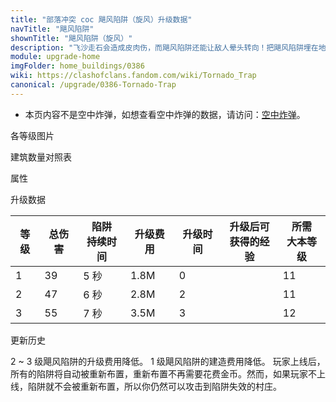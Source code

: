 ```yaml
---
title: "部落冲突 coc 飓风陷阱（旋风）升级数据"
navTitle: "飓风陷阱"
shownTitle: "飓风陷阱（旋风）"
description: "飞沙走石会造成皮肉伤，而飓风陷阱还能让敌人晕头转向！把飓风陷阱埋在地下，它产生的漩涡能把敌军卷至飓风中心，阻挡他们的进攻。"
module: upgrade-home
imgFolder: home_buildings/0386
wiki: https://clashofclans.fandom.com/wiki/Tornado_Trap
canonical: /upgrade/0386-Tornado-Trap
---
```


- 本页内容不是空中炸弹，如想查看空中炸弹的数据，请访问：[空中炸弹](/upgrade/0382-Air-Bomb)。

<UnitInfo :folder="$frontmatter.imgFolder" imgSrc="Tornado_Trap_info.png" :imgAlt="$frontmatter.navTitle" :description="$frontmatter.description" :isSmallImg="true" />

<SmallTitle>各等级图片</SmallTitle>

<Panel>
    <UnitImgGroup :folder="$frontmatter.imgFolder">
        <UnitImg imgTitle="1 级" imgSrc="Tornado_Trap1.png" />
        <UnitImg imgTitle="2 - 3 级" imgSrc="Tornado_Trap2.png" />
    </UnitImgGroup>
</Panel>

<SmallTitle>建筑数量对照表</SmallTitle>

<BuildingNum>
    <BuildingNumRow title="大本等级" num="1 - 10, 11 -17" />
    <BuildingNumRow title="建筑数量" num="     0,      1" />
</BuildingNum>

<SmallTitle>属性</SmallTitle>

<UnitProperties>
    <UnitProperty pKey="占地面积" pValue="1×1" />
    <UnitProperty pKey="作用类型" pValue="让范围内的部队转圈，并造成少量范围伤害" />
    <UnitProperty pKey="作用目标" pValue="地面和空中目标 (矿工除外)" />
    <UnitProperty pKey="触发半径" pValue="3 格" />
    <UnitProperty pKey="作用半径" pValue="3 格" />
    <UnitProperty pKey="每秒伤害" pValue="8 (近似值)" />
    <UnitProperty pKey="陷阱作用延时" pValue="0.4 秒" />
</UnitProperties>

<SmallTitle>升级数据</SmallTitle>

<script setup>
const tableExtraInfo = [
    {
        "column": 3,
        "type": "cost",
        "gpClass": "building",
        "icon": "Gold"
    },
    {
        "column": 4,
        "type": "time",
        "gpClass": "building"
    },
    {
        "column": 5,
        "type": "exp",
        "icon": "Exp"
    }
];
</script>

<UnitTable :tableExtraInfo="tableExtraInfo">

| 等级 | 总伤害 |陷阱<br>持续时间| 升级费用 | 升级时间 |升级后可<br>获得的经验|所需<br>大本等级|
| ---- |  ---  |      ---      |    ---   |  ---    |         ---        |      ---      |
|   1  |   39  |      5 秒     |   1.8M   |    0    |                    |       11      |
|   2  |   47  |      6 秒     |   2.8M   |    2    |                    |       11      |
|   3  |   55  |      7 秒     |   3.5M   |    3    |                    |       12      |

</UnitTable>

<SmallTitle>更新历史</SmallTitle>

<Timeline>
    <TimelineItem date="2022/10/10">
        <TimelineRow>2 ~ 3 级飓风陷阱的升级费用降低。</TimelineRow>
    </TimelineItem>
    <TimelineItem date="2021/12/09">
        <TimelineRow>1 级飓风陷阱的建造费用降低。</TimelineRow>
    </TimelineItem>
    <TimelineItem date="2019/04/02">
        <TimelineRow>玩家上线后，所有的陷阱将自动被重新布置，重新布置不再需要花费金币。然而，如果玩家不上线，陷阱就不会被重新布置，所以你仍然可以攻击到陷阱失效的村庄。</TimelineRow>
    </TimelineItem>
    <TimelineItem :historyBottom="true" />
</Timeline>
